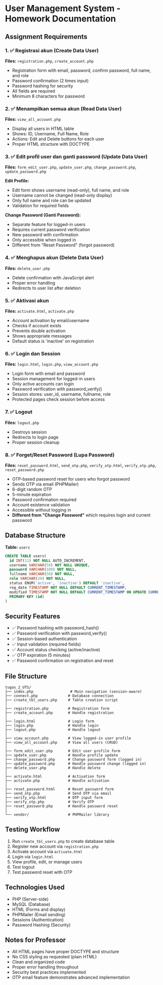 # User Management System - Homework Documentation

## Assignment Requirements

### 1. ✅ Registrasi akun (Create Data User)
**Files:** `registration.php`, `create_account.php`
- Registration form with email, password, confirm password, full name, and role
- Password confirmation (2 times input)
- Password hashing for security
- All fields are required
- Minimum 8 characters for password

### 2. ✅ Menampilkan semua akun (Read Data User)
**Files:** `view_all_account.php`
- Display all users in HTML table
- Shows: ID, Username, Full Name, Role
- Actions: Edit and Delete buttons for each user
- Proper HTML structure with DOCTYPE

### 3. ✅ Edit profil user dan ganti password (Update Data User)
**Files:** `form_edit_user.php`, `update_user.php`, `change_password.php`, `update_password.php`

**Edit Profile:**
- Edit form shows username (read-only), full name, and role
- Username cannot be changed (read-only display)
- Only full name and role can be updated
- Validation for required fields

**Change Password (Ganti Password):**
- Separate feature for logged-in users
- Requires current password verification
- New password with confirmation
- Only accessible when logged in
- Different from "Reset Password" (forgot password)

### 4. ✅ Menghapus akun (Delete Data User)
**Files:** `delete_user.php`
- Delete confirmation with JavaScript alert
- Proper error handling
- Redirects to user list after deletion

### 5. ✅ Aktivasi akun
**Files:** `activate.html`, `activate.php`
- Account activation by email/username
- Checks if account exists
- Prevents double activation
- Shows appropriate messages
- Default status is 'inactive' on registration

### 6. ✅ Login dan Session
**Files:** `login.html`, `login.php`, `view_account.php`
- Login form with email and password
- Session management for logged-in users
- Only active accounts can login
- Password verification with password_verify()
- Session stores: user_id, username, fullname, role
- Protected pages check session before access

### 7. ✅ Logout
**Files:** `logout.php`
- Destroys session
- Redirects to login page
- Proper session cleanup

### 8. ✅ Forget/Reset Password (Lupa Password)
**Files:** `reset_password.html`, `send_otp.php`, `verify_otp.html`, `verify_otp.php`, `reset_password.php`
- OTP-based password reset for users who forgot password
- Sends OTP via email (PHPMailer)
- 6-digit random OTP
- 5-minute expiration
- Password confirmation required
- Account existence validation
- Accessible without logging in
- **Different from "Change Password"** which requires login and current password

## Database Structure
**Table:** `users`
```sql
CREATE TABLE users(
  id INT(11) NOT NULL AUTO_INCREMENT,
  username VARCHAR(50) NOT NULL UNIQUE,
  password VARCHAR(100) NOT NULL,
  fullname VARCHAR(50) NOT NULL,
  role VARCHAR(20) NOT NULL,
  status ENUM('active', 'inactive') DEFAULT 'inactive',
  reg_date TIMESTAMP NOT NULL DEFAULT CURRENT_TIMESTAMP,
  modified TIMESTAMP NOT NULL DEFAULT CURRENT_TIMESTAMP ON UPDATE CURRENT_TIMESTAMP,
  PRIMARY KEY (id) 
)
```

## Security Features
- ✅ Password hashing with password_hash()
- ✅ Password verification with password_verify()
- ✅ Session-based authentication
- ✅ Input validation (required fields)
- ✅ Account status checking (active/inactive)
- ✅ OTP expiration (5 minutes)
- ✅ Password confirmation on registration and reset

## File Structure
```
tugas_2_UTS/
├── index.php                 # Main navigation (session-aware)
├── connect.php              # Database connection
├── create_tbl_users.php     # Table creation script
│
├── registration.php         # Registration form
├── create_account.php       # Handle registration
│
├── login.html               # Login form
├── login.php                # Handle login
├── logout.php               # Handle logout
│
├── view_account.php         # View logged-in user profile
├── view_all_account.php     # View all users (CRUD)
│
├── form_edit_user.php       # Edit user profile form
├── update_user.php          # Handle profile update
├── change_password.php      # Change password form (logged in)
├── update_password.php      # Handle password change (logged in)
├── delete_user.php          # Handle delete
│
├── activate.html            # Activation form
├── activate.php             # Handle activation
│
├── reset_password.html      # Reset password form
├── send_otp.php             # Send OTP via email
├── verify_otp.html          # OTP input form
├── verify_otp.php           # Verify OTP
├── reset_password.php       # Handle password reset
│
└── vendor/                  # PHPMailer library
```

## Testing Workflow
1. Run `create_tbl_users.php` to create database table
2. Register new account via `registration.php`
3. Activate account via `activate.html`
4. Login via `login.html`
5. View profile, edit, or manage users
6. Test logout
7. Test password reset with OTP

## Technologies Used
- PHP (Server-side)
- MySQL (Database)
- HTML (Forms and display)
- PHPMailer (Email sending)
- Sessions (Authentication)
- Password Hashing (Security)

## Notes for Professor
- All HTML pages have proper DOCTYPE and structure
- No CSS styling as requested (plain HTML)
- Clean and organized code
- Proper error handling throughout
- Security best practices implemented
- OTP email feature demonstrates advanced implementation